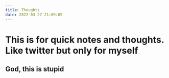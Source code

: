 ```yaml
---
title: Thoughts
date: 2022-03-27 21:09:09
---
```


# This is for quick notes and thoughts. Like twitter but only for myself

## God, this is stupid